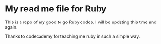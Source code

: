 # My read me file for Ruby
This is a repo of my good to go Ruby codes.
I will be updating this time and again.

Thanks to codecademy for teaching me ruby in such a simple way.